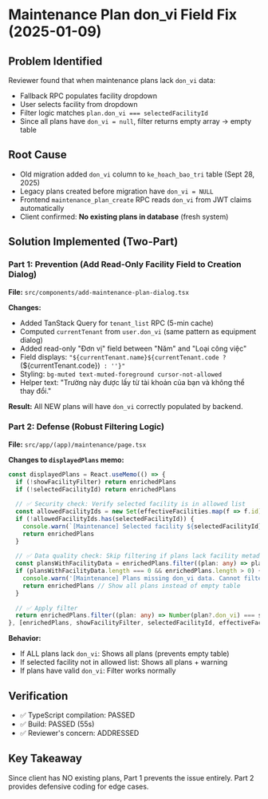 # Maintenance Plan don_vi Field Fix (2025-01-09)

## Problem Identified
Reviewer found that when maintenance plans lack `don_vi` data:
- Fallback RPC populates facility dropdown
- User selects facility from dropdown
- Filter logic matches `plan.don_vi === selectedFacilityId`
- Since all plans have `don_vi = null`, filter returns empty array → empty table

## Root Cause
- Old migration added `don_vi` column to `ke_hoach_bao_tri` table (Sept 28, 2025)
- Legacy plans created before migration have `don_vi = NULL`
- Frontend `maintenance_plan_create` RPC reads `don_vi` from JWT claims automatically
- Client confirmed: **No existing plans in database** (fresh system)

## Solution Implemented (Two-Part)

### Part 1: Prevention (Add Read-Only Facility Field to Creation Dialog)
**File:** `src/components/add-maintenance-plan-dialog.tsx`

**Changes:**
- Added TanStack Query for `tenant_list` RPC (5-min cache)
- Computed `currentTenant` from `user.don_vi` (same pattern as equipment dialog)
- Added read-only "Đơn vị" field between "Năm" and "Loại công việc"
- Field displays: `"${currentTenant.name}${currentTenant.code ? ` (${currentTenant.code})` : ''}"`
- Styling: `bg-muted text-muted-foreground cursor-not-allowed`
- Helper text: "Trường này được lấy từ tài khoản của bạn và không thể thay đổi."

**Result:** All NEW plans will have `don_vi` correctly populated by backend.

### Part 2: Defense (Robust Filtering Logic)
**File:** `src/app/(app)/maintenance/page.tsx`

**Changes to `displayedPlans` memo:**

```typescript
const displayedPlans = React.useMemo(() => {
  if (!showFacilityFilter) return enrichedPlans
  if (!selectedFacilityId) return enrichedPlans
  
  // ✅ Security check: Verify selected facility is in allowed list
  const allowedFacilityIds = new Set(effectiveFacilities.map(f => f.id))
  if (!allowedFacilityIds.has(selectedFacilityId)) {
    console.warn(`[Maintenance] Selected facility ${selectedFacilityId} not in allowed list.`)
    return enrichedPlans
  }
  
  // ✅ Data quality check: Skip filtering if plans lack facility metadata
  const plansWithFacilityData = enrichedPlans.filter((plan: any) => plan?.don_vi != null)
  if (plansWithFacilityData.length === 0 && enrichedPlans.length > 0) {
    console.warn('[Maintenance] Plans missing don_vi data. Cannot filter by facility.')
    return enrichedPlans // Show all plans instead of empty table
  }
  
  // ✅ Apply filter
  return enrichedPlans.filter((plan: any) => Number(plan?.don_vi) === selectedFacilityId)
}, [enrichedPlans, showFacilityFilter, selectedFacilityId, effectiveFacilities])
```

**Behavior:**
- If ALL plans lack `don_vi`: Shows all plans (prevents empty table)
- If selected facility not in allowed list: Shows all plans + warning
- If plans have valid `don_vi`: Filter works normally

## Verification
- ✅ TypeScript compilation: PASSED
- ✅ Build: PASSED (55s)
- ✅ Reviewer's concern: ADDRESSED

## Key Takeaway
Since client has NO existing plans, Part 1 prevents the issue entirely. Part 2 provides defensive coding for edge cases.